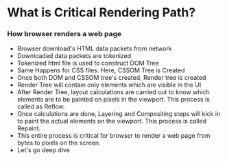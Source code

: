 # What is Critical Rendering Path?

### How browser renders a web page

- Browser download's HTML data packets from network
- Downloaded data packets are tokenized
- Tokenized html file is used to construct DOM Tree
- Same Happens for CSS files. Here, CSSOM Tree is Created
- Once both DOM and CSSOM tree's created, Render tree is created
- Render Tree will contain only elements which are visible in the UI
- After Render Tree, layout calculations are carried out to know which elements are to be painted on pixels in the viewport. This process is called as Reflow.
- Once calculations are done, Layering and Compositing steps will kick in to paint the actual elements on the viewport. This process is called Repaint.
- This entire process is critical for browser to render a web page from bytes to pixels on the screen.
- Let's go deep dive
